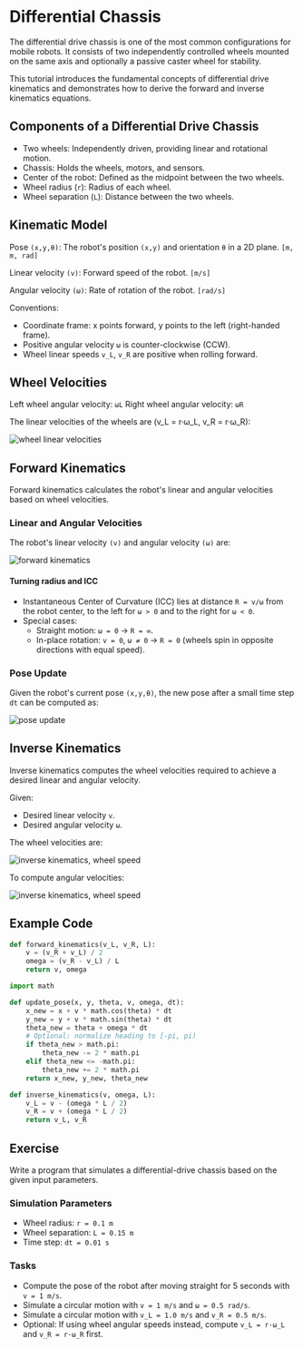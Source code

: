 # Differential Chassis

The differential drive chassis is one of the most common configurations for mobile robots. It consists of two independently controlled wheels mounted on the same axis and optionally a passive caster wheel for stability.

This tutorial introduces the fundamental concepts of differential drive kinematics and demonstrates how to derive the forward and inverse kinematics equations.

## Components of a Differential Drive Chassis

 - Two wheels: Independently driven, providing linear and rotational motion.
 - Chassis: Holds the wheels, motors, and sensors.
 - Center of the robot: Defined as the midpoint between the two wheels.
 - Wheel radius (`r`): Radius of each wheel.
 - Wheel separation (`L`): Distance between the two wheels.

## Kinematic Model

Pose `(x,y,θ)`: The robot's position `(x,y)` and orientation `θ` in a 2D plane. `[m, m, rad]`

Linear velocity `(v)`: Forward speed of the robot. `[m/s]`

Angular velocity `(ω)`: Rate of rotation of the robot. `[rad/s]`

Conventions:
- Coordinate frame: x points forward, y points to the left (right-handed frame).
- Positive angular velocity `ω` is counter-clockwise (CCW).
- Wheel linear speeds `v_L`, `v_R` are positive when rolling forward.

## Wheel Velocities

Left wheel angular velocity: `ωL`
Right wheel angular velocity: `ωR`

The linear velocities of the wheels are (v_L = r·ω_L, v_R = r·ω_R):

<p><img src="../images/dif_chass_vl_vr.png" alt="wheel linear velocities"/></p>

## Forward Kinematics

Forward kinematics calculates the robot's linear and angular velocities based on wheel velocities.

### Linear and Angular Velocities

The robot's linear velocity `(v)` and angular velocity `(ω)` are:

<p><img src="../images/dif_chass_v_omega.png" alt="forward kinematics"/></p>

#### Turning radius and ICC
- Instantaneous Center of Curvature (ICC) lies at distance `R = v/ω` from the robot center, to the left for `ω > 0` and to the right for `ω < 0`.
- Special cases:
  - Straight motion: `ω = 0` → `R = ∞`.
  - In-place rotation: `v = 0`, `ω ≠ 0` → `R = 0` (wheels spin in opposite directions with equal speed).

### Pose Update

Given the robot's current pose `(x,y,θ)`, the new pose after a small time step `dt` can be computed as:

<p><img src="../images/dif_chass_update.png" alt="pose update"/></p>

## Inverse Kinematics

Inverse kinematics computes the wheel velocities required to achieve a desired linear and angular velocity.

Given:
 - Desired linear velocity `v`.
 - Desired angular velocity `ω`.

The wheel velocities are:

<p><img src="../images/dif_chass_inverse_v.png" alt="inverse kinematics, wheel speed"/></p>

To compute angular velocities:

<p><img src="../images/dif_chass_inverse_omega.png" alt="inverse kinematics, wheel speed"/></p>

## Example Code

```python
def forward_kinematics(v_L, v_R, L):
    v = (v_R + v_L) / 2
    omega = (v_R - v_L) / L
    return v, omega
```

```python
import math

def update_pose(x, y, theta, v, omega, dt):
    x_new = x + v * math.cos(theta) * dt
    y_new = y + v * math.sin(theta) * dt
    theta_new = theta + omega * dt
    # Optional: normalize heading to [-pi, pi)
    if theta_new > math.pi:
        theta_new -= 2 * math.pi
    elif theta_new <= -math.pi:
        theta_new += 2 * math.pi
    return x_new, y_new, theta_new
```

```python
def inverse_kinematics(v, omega, L):
    v_L = v - (omega * L / 2)
    v_R = v + (omega * L / 2)
    return v_L, v_R
```

## Exercise

Write a program that simulates a differential-drive chassis based on the given input parameters.

### Simulation Parameters

 - Wheel radius: `r = 0.1 m`
 - Wheel separation: `L = 0.15 m`
 - Time step: `dt = 0.01 s`

### Tasks

 - Compute the pose of the robot after moving straight for 5 seconds with `v = 1 m/s`.
 - Simulate a circular motion with `v = 1 m/s` and `ω = 0.5 rad/s`. 
 - Simulate a circular motion with `v_L = 1.0 m/s` and `v_R = 0.5 m/s`.
 - Optional: If using wheel angular speeds instead, compute `v_L = r·ω_L` and `v_R = r·ω_R` first.